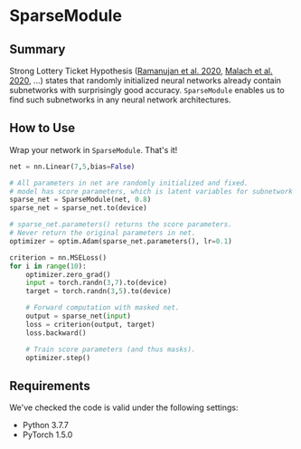 # SparseModule

## Summary
Strong Lottery Ticket Hypothesis ([Ramanujan et al. 2020](https://github.com/allenai/hidden-networks), [Malach et al. 2020](https://arxiv.org/abs/2002.00585), ...) states that randomly initialized neural networks already contain subnetworks with surprisingly good accuracy.
`SparseModule` enables us to find such subnetworks in any neural network architectures.

## How to Use

Wrap your network in `SparseModule`. That's it!

```python
net = nn.Linear(7,5,bias=False)

# All parameters in net are randomly initialized and fixed.
# model has score parameters, which is latent variables for subnetwork masks.
sparse_net = SparseModule(net, 0.8)
sparse_net = sparse_net.to(device)

# sparse_net.parameters() returns the score parameters.
# Never return the original parameters in net.
optimizer = optim.Adam(sparse_net.parameters(), lr=0.1) 

criterion = nn.MSELoss()
for i in range(10):
    optimizer.zero_grad()
    input = torch.randn(3,7).to(device)
    target = torch.randn(3,5).to(device)

    # Forward computation with masked net.
    output = sparse_net(input)
    loss = criterion(output, target)
    loss.backward()

    # Train score parameters (and thus masks).
    optimizer.step()
```

## Requirements
We've checked the code is valid under the following settings:
- Python 3.7.7
- PyTorch 1.5.0

